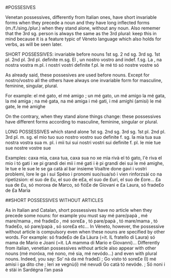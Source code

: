 #POSSESIVES

Venetan possessives, differently from Italian ones, have short invariable forms when they
precede a noun and they have long inflected forms (m./f./sing./plur.) when they stand alone,
without any noun. Also rememer that the 3rd sg. person is always the same as the 3rd plural:
keep this in mind because it is a feature typic of Vèneto language which also holds for verbs,
as will be seen later.

SHORT POSSESSIVES: invariable before nouns
1st sg. 2 nd sg. 3rd sg. 1st pl. 2nd pl. 3rd pl.
definite m.sg. El , un nostro vostro
and indef. f.sg. La , na nostra vostra
m.pl. i nostri vostri
definite
f.pl. le
mé tó só
nostre vostre
só

As already said, these possesives are used before nouns. Except for nostro/vostro all the
others have always one invariable form for masculine, feminine, singular, plural.

For example:
el mé gato, el mé amigo ; un mé gato, un mé amigo
la mé gata, la mé amiga ; na mé gata, na mé amiga
i mé gati, i mé amighi (amisi)
le mé gate, le mé amighe

On the contrary, when they stand alone things change: these possessives have different forms
according to masculine, feminine, singular or plural.

LONG POSSESSIVES which stand alone
1st sg. 2nd sg. 3rd sg. 1st pl. 2nd pl. 3rd pl.
m. sg. el mio tuo suo nostro vostro suo definite
f. sg. la mia tua sua nostra vostra sua
m. pl. i mii tui sui nostri vostri sui
definite
f. pl. le mie tue sue nostre vostre sue

Examples:
caxa mìa, caxa tua, caxa sua
no xe mìa rivà el tó gato, l'è riva el mio
i tó gati i xe pi grandi dei mii
i mé gati i è pi grandi dei sui
le mé amighe, le tue e le sue le se ga catà al bar insieme
Voaltre done gavì i vostri problemi, lore le ga i sui
Spéso i pronomi suo/sua/só i vien rinforzsài co na ripetizsion: el suo de £u, el suo de e£a, el
suo de £uri, el suo de £ore... £a sua de £u, só moroxa de Marco, só fió£e de Giovani e £a
Laura, só frade£o de £a Marìa

##SHORT POSSESSIVES WITHOUT ARTICLES

As in Italian and Catalan, short possessives have no article when they precede some nouns: for
example you must say mé pare/papà , mé mare/mama , mé frade£o , mé sore£a , tó
pare/papà , tó mare/mama , tó frade£o, só pare/papà , só sore£a etc…
In Vèneto, however, the possessive without article is compulsory even when these
nouns are specified by other words. For example:
só frade£o de £a Làura (=it. IL fratello di Laura)
só mama de Mario e Joani (=it. LA mamma di Mario e Giovanni)…
Differently from italian, venetian possessives without article also appear with other
nouns (mé moróxa, mé nono, mé sia, mé nevódo…) and even with plural nouns. Indeed,
you say:
So’ nà da mé frade£i ; Go visto tó sore£e
(I) mé amisi i ga dito che ; Ieri xe vegnù(i) mé nevudi
Go catà tó nevóde. ; Só noni i è stài in Sardégna l’an pasà
